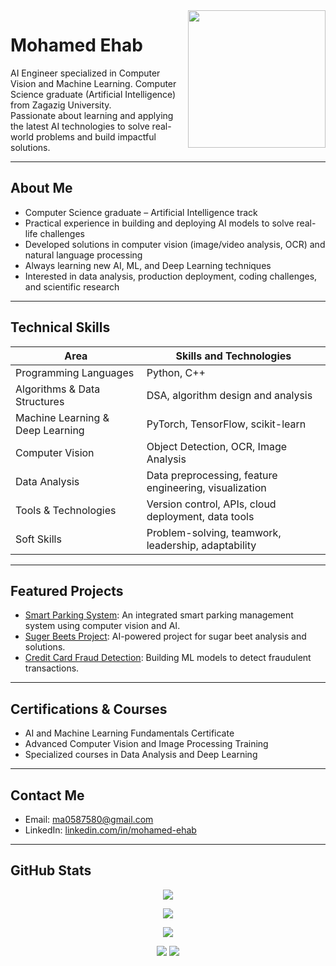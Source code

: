 <img width="220" align="right" src="https://c.tenor.com/_DOBjnGspYAAAAAM/code-coding.gif">

# Mohamed Ehab

AI Engineer specialized in Computer Vision and Machine Learning. Computer Science graduate (Artificial Intelligence) from Zagazig University.  
Passionate about learning and applying the latest AI technologies to solve real-world problems and build impactful solutions.

---

## About Me

- Computer Science graduate – Artificial Intelligence track  
- Practical experience in building and deploying AI models to solve real-life challenges  
- Developed solutions in computer vision (image/video analysis, OCR) and natural language processing  
- Always learning new AI, ML, and Deep Learning techniques  
- Interested in data analysis, production deployment, coding challenges, and scientific research

---

## Technical Skills

| Area                     | Skills and Technologies                 |
|--------------------------|-----------------------------------------|
| Programming Languages    | Python, C++                             |
| Algorithms & Data Structures | DSA, algorithm design and analysis   |
| Machine Learning & Deep Learning | PyTorch, TensorFlow, scikit-learn |
| Computer Vision          | Object Detection, OCR, Image Analysis   |
| Data Analysis            | Data preprocessing, feature engineering, visualization |
| Tools & Technologies     | Version control, APIs, cloud deployment, data tools |
| Soft Skills              | Problem-solving, teamwork, leadership, adaptability |

---

## Featured Projects

- [Smart Parking System](https://github.com/mohamed-ehab415/Smart_Parking): An integrated smart parking management system using computer vision and AI.
- [Suger Beets Project](https://github.com/mohamed-ehab415/suger_beets): AI-powered project for sugar beet analysis and solutions.
- [Credit Card Fraud Detection](https://github.com/mohamed-ehab415/Credit-Card-Fraud-Detection-): Building ML models to detect fraudulent transactions.

---

## Certifications & Courses

- AI and Machine Learning Fundamentals Certificate
- Advanced Computer Vision and Image Processing Training
- Specialized courses in Data Analysis and Deep Learning

---

## Contact Me

- Email: [ma0587580@gmail.com](mailto:ma0587580@gmail.com)
- LinkedIn: [linkedin.com/in/mohamed-ehab](https://www.linkedin.com/in/mohamed-ehab)

---
## GitHub Stats

<p align="center">
  <img src="https://github-readme-stats.vercel.app/api?username=mohamed-ehab415&show_icons=true&theme=radical">
</p>

<p align="center">
  <img src="https://github-readme-streak-stats.herokuapp.com/?user=mohamed-ehab415&theme=radical" />
</p>

<p align="center">
  <img src="https://github-profile-summary-cards.vercel.app/api/cards/profile-details?username=mohamed-ehab415&theme=radical" />
</p>

<p align="center">
  <img src="https://github-profile-summary-cards.vercel.app/api/cards/repos-per-language?username=mohamed-ehab415&theme=radical" />
  <img src="https://github-profile-summary-cards.vercel.app/api/cards/most-commit-language?username=mohamed-ehab415&theme=radical" />
</p>
